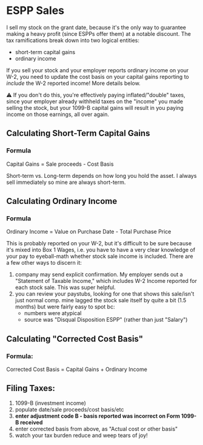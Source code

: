 # ESPP Sales

I sell my stock on the grant date, because it's the only way to guarantee making a heavy profit (since ESPPs offer them)
at a notable discount.  The tax ramifications break down into two logical entities:

- short-term capital gains 
- ordinary income 

If you sell your stock and your employer reports ordinary income on your W-2, you need to update the cost basis on your 
capital gains reporting to _include_ the W-2 reported income! More details below.

:warning: If you don't do this, you're effectively paying inflated/"double" taxes, since your employer already withheld 
taxes on the "income" you made selling the stock, but your 1099-B capital gains will result in you paying income on 
those earnings, all over again.

## Calculating Short-Term Capital Gains

### Formula
Capital Gains = Sale proceeds - Cost Basis

Short-term vs. Long-term depends on how long you hold the asset. I always sell immediately so mine are always short-term.

## Calculating Ordinary Income

### Formula
Ordinary Income = Value on Purchase Date - Total Purchase Price

This is probably reported on your W-2, but it's difficult to be sure because it's mixed into Box 1 Wages, i.e. you have
to have a very clear knowledge of your pay to eyeball-math whether stock sale income is included.  There are a few other
ways to discern it:

1. company may send explicit confirmation. My employer sends out a "Statement of Taxable Income," which includes W-2 Income 
reported for each stock sale.  This was super helpful.
2. you can review your paystubs, looking for one that shows this sale/isn't just normal comp.  mine lagged the stock sale
itself by quite a bit (1.5 months) but were fairly easy to spot bc: 
    - numbers were atypical
    - source was "Disqual Disposition ESPP" (rather than just "Salary")


## Calculating "Corrected Cost Basis"

### Formula:

Corrected Cost Basis = Capital Gains + Ordinary Income

## Filing Taxes:

1. 1099-B (investment income)
1. populate date/sale proceeds/cost basis/etc
1. **enter adjustment code B - basis reported was incorrect on Form 1099-B received**
1. enter corrected basis from above, as "Actual cost or other basis"
1. watch your tax burden reduce and weep tears of joy!